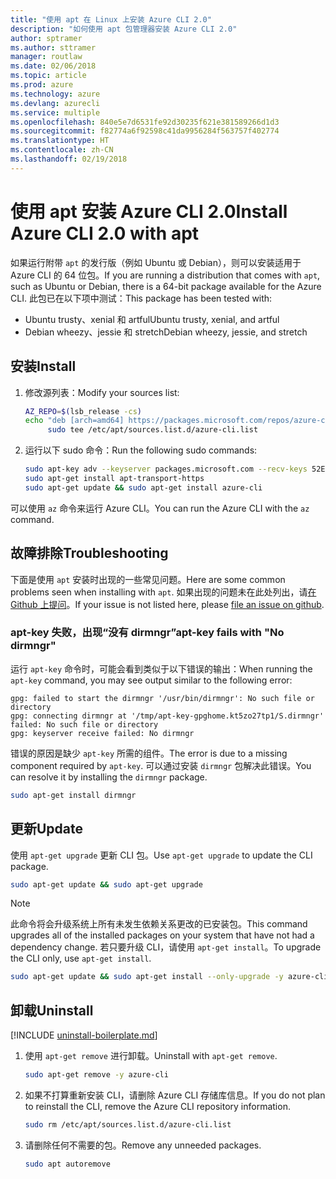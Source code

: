 ```yaml
---
title: "使用 apt 在 Linux 上安装 Azure CLI 2.0"
description: "如何使用 apt 包管理器安装 Azure CLI 2.0"
author: sptramer
ms.author: sttramer
manager: routlaw
ms.date: 02/06/2018
ms.topic: article
ms.prod: azure
ms.technology: azure
ms.devlang: azurecli
ms.service: multiple
ms.openlocfilehash: 840e5e7d6531fe92d30235f621e381589266d1d3
ms.sourcegitcommit: f82774a6f92598c41da9956284f563757f402774
ms.translationtype: HT
ms.contentlocale: zh-CN
ms.lasthandoff: 02/19/2018
---
```

# <a name="install-azure-cli-20-with-apt"></a><span data-ttu-id="47a6e-103">使用 apt 安装 Azure CLI 2.0</span><span class="sxs-lookup"><span data-stu-id="47a6e-103">Install Azure CLI 2.0 with apt</span></span>

<span data-ttu-id="47a6e-104">如果运行附带 `apt` 的发行版（例如 Ubuntu 或 Debian），则可以安装适用于 Azure CLI 的 64 位包。</span><span class="sxs-lookup"><span data-stu-id="47a6e-104">If you are running a distribution that comes with `apt`, such as Ubuntu or Debian, there is a 64-bit package available for the Azure CLI.</span></span> <span data-ttu-id="47a6e-105">此包已在以下项中测试：</span><span class="sxs-lookup"><span data-stu-id="47a6e-105">This package has been tested with:</span></span>

* <span data-ttu-id="47a6e-106">Ubuntu trusty、xenial 和 artful</span><span class="sxs-lookup"><span data-stu-id="47a6e-106">Ubuntu trusty, xenial, and artful</span></span>
* <span data-ttu-id="47a6e-107">Debian wheezy、jessie 和 stretch</span><span class="sxs-lookup"><span data-stu-id="47a6e-107">Debian wheezy, jessie, and stretch</span></span>

## <a name="install"></a><span data-ttu-id="47a6e-108">安装</span><span class="sxs-lookup"><span data-stu-id="47a6e-108">Install</span></span>

1. <span data-ttu-id="47a6e-109">修改源列表：</span><span class="sxs-lookup"><span data-stu-id="47a6e-109">Modify your sources list:</span></span>

     ```bash
     AZ_REPO=$(lsb_release -cs)
     echo "deb [arch=amd64] https://packages.microsoft.com/repos/azure-cli/ $AZ_REPO main" | \
          sudo tee /etc/apt/sources.list.d/azure-cli.list
     ```

2. <span data-ttu-id="47a6e-110">运行以下 sudo 命令：</span><span class="sxs-lookup"><span data-stu-id="47a6e-110">Run the following sudo commands:</span></span>

   ```bash
   sudo apt-key adv --keyserver packages.microsoft.com --recv-keys 52E16F86FEE04B979B07E28DB02C46DF417A0893
   sudo apt-get install apt-transport-https
   sudo apt-get update && sudo apt-get install azure-cli
   ```

<span data-ttu-id="47a6e-111">可以使用 `az` 命令来运行 Azure CLI。</span><span class="sxs-lookup"><span data-stu-id="47a6e-111">You can run the Azure CLI with the `az` command.</span></span>

## <a name="troubleshooting"></a><span data-ttu-id="47a6e-112">故障排除</span><span class="sxs-lookup"><span data-stu-id="47a6e-112">Troubleshooting</span></span>

<span data-ttu-id="47a6e-113">下面是使用 `apt` 安装时出现的一些常见问题。</span><span class="sxs-lookup"><span data-stu-id="47a6e-113">Here are some common problems seen when installing with `apt`.</span></span> <span data-ttu-id="47a6e-114">如果出现的问题未在此处列出，请[在 Github 上提问](https://github.com/Azure/azure-cli/issues)。</span><span class="sxs-lookup"><span data-stu-id="47a6e-114">If your issue is not listed here, please [file an issue on github](https://github.com/Azure/azure-cli/issues).</span></span>

### <a name="apt-key-fails-with-no-dirmngr"></a><span data-ttu-id="47a6e-115">apt-key 失败，出现“没有 dirmngr”</span><span class="sxs-lookup"><span data-stu-id="47a6e-115">apt-key fails with "No dirmngr"</span></span>

<span data-ttu-id="47a6e-116">运行 `apt-key` 命令时，可能会看到类似于以下错误的输出：</span><span class="sxs-lookup"><span data-stu-id="47a6e-116">When running the `apt-key` command, you may see output similar to the following error:</span></span>

```output
gpg: failed to start the dirmngr '/usr/bin/dirmngr': No such file or directory
gpg: connecting dirmngr at '/tmp/apt-key-gpghome.kt5zo27tp1/S.dirmngr' failed: No such file or directory
gpg: keyserver receive failed: No dirmngr
```

<span data-ttu-id="47a6e-117">错误的原因是缺少 `apt-key` 所需的组件。</span><span class="sxs-lookup"><span data-stu-id="47a6e-117">The error is due to a missing component required by `apt-key`.</span></span> <span data-ttu-id="47a6e-118">可以通过安装 `dirmngr` 包解决此错误。</span><span class="sxs-lookup"><span data-stu-id="47a6e-118">You can resolve it by installing the `dirmngr` package.</span></span>

```bash
sudo apt-get install dirmngr
```

## <a name="update"></a><span data-ttu-id="47a6e-119">更新</span><span class="sxs-lookup"><span data-stu-id="47a6e-119">Update</span></span>

<span data-ttu-id="47a6e-120">使用 `apt-get upgrade` 更新 CLI 包。</span><span class="sxs-lookup"><span data-stu-id="47a6e-120">Use `apt-get upgrade` to update the CLI package.</span></span>

   ```bash
   sudo apt-get update && sudo apt-get upgrade
   ```

> [!NOTE]
> <span data-ttu-id="47a6e-121">此命令将会升级系统上所有未发生依赖关系更改的已安装包。</span><span class="sxs-lookup"><span data-stu-id="47a6e-121">This command upgrades all of the installed packages on your system that have not had a dependency change.</span></span>
> <span data-ttu-id="47a6e-122">若只要升级 CLI，请使用 `apt-get install`。</span><span class="sxs-lookup"><span data-stu-id="47a6e-122">To upgrade the CLI only, use `apt-get install`.</span></span>
> ```bash
> sudo apt-get update && sudo apt-get install --only-upgrade -y azure-cli
> ```

## <a name="uninstall"></a><span data-ttu-id="47a6e-123">卸载</span><span class="sxs-lookup"><span data-stu-id="47a6e-123">Uninstall</span></span>

[!INCLUDE [uninstall-boilerplate.md](includes/uninstall-boilerplate.md)]

1. <span data-ttu-id="47a6e-124">使用 `apt-get remove` 进行卸载。</span><span class="sxs-lookup"><span data-stu-id="47a6e-124">Uninstall with `apt-get remove`.</span></span>

    ```bash
    sudo apt-get remove -y azure-cli
    ```

2. <span data-ttu-id="47a6e-125">如果不打算重新安装 CLI，请删除 Azure CLI 存储库信息。</span><span class="sxs-lookup"><span data-stu-id="47a6e-125">If you do not plan to reinstall the CLI, remove the Azure CLI repository information.</span></span>

   ```bash
   sudo rm /etc/apt/sources.list.d/azure-cli.list
   ```

3. <span data-ttu-id="47a6e-126">请删除任何不需要的包。</span><span class="sxs-lookup"><span data-stu-id="47a6e-126">Remove any unneeded packages.</span></span>

   ```bash
   sudo apt autoremove
   ```

